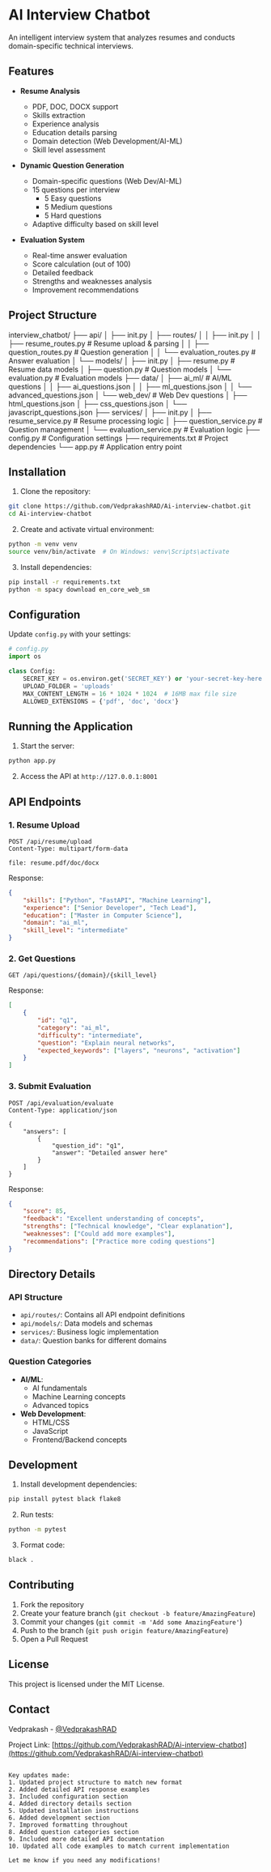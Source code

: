 # AI Interview Chatbot

An intelligent interview system that analyzes resumes and conducts domain-specific technical interviews.

## Features

- **Resume Analysis**
  - PDF, DOC, DOCX support
  - Skills extraction
  - Experience analysis
  - Education details parsing
  - Domain detection (Web Development/AI-ML)
  - Skill level assessment

- **Dynamic Question Generation**
  - Domain-specific questions (Web Dev/AI-ML)
  - 15 questions per interview
    - 5 Easy questions
    - 5 Medium questions
    - 5 Hard questions
  - Adaptive difficulty based on skill level

- **Evaluation System**
  - Real-time answer evaluation
  - Score calculation (out of 100)
  - Detailed feedback
  - Strengths and weaknesses analysis
  - Improvement recommendations

## Project Structure

interview_chatbot/
├── api/
│ ├── init.py
│ ├── routes/
│ │ ├── init.py
│ │ ├── resume_routes.py      # Resume upload & parsing
│ │ ├── question_routes.py    # Question generation
│ │ └── evaluation_routes.py  # Answer evaluation
│ └── models/
│ ├── init.py
│ ├── resume.py              # Resume data models
│ ├── question.py            # Question models
│ └── evaluation.py          # Evaluation models
├── data/
│ ├── ai_ml/                 # AI/ML questions
│ │ ├── ai_questions.json
│ │ ├── ml_questions.json
│ │ └── advanced_questions.json
│ └── web_dev/               # Web Dev questions
│ ├── html_questions.json
│ ├── css_questions.json
│ └── javascript_questions.json
├── services/
│ ├── init.py
│ ├── resume_service.py      # Resume processing logic
│ ├── question_service.py    # Question management
│ └── evaluation_service.py  # Evaluation logic
├── config.py                # Configuration settings
├── requirements.txt         # Project dependencies
└── app.py                   # Application entry point

## Installation

1. Clone the repository:
```bash
git clone https://github.com/VedprakashRAD/Ai-interview-chatbot.git
cd Ai-interview-chatbot
```

2. Create and activate virtual environment:
```bash
python -m venv venv
source venv/bin/activate  # On Windows: venv\Scripts\activate
```

3. Install dependencies:
```bash
pip install -r requirements.txt
python -m spacy download en_core_web_sm
```

## Configuration

Update `config.py` with your settings:
```python
# config.py
import os

class Config:
    SECRET_KEY = os.environ.get('SECRET_KEY') or 'your-secret-key-here'
    UPLOAD_FOLDER = 'uploads'
    MAX_CONTENT_LENGTH = 16 * 1024 * 1024  # 16MB max file size
    ALLOWED_EXTENSIONS = {'pdf', 'doc', 'docx'}
```

## Running the Application

1. Start the server:
```bash
python app.py
```

2. Access the API at `http://127.0.0.1:8001`

## API Endpoints

### 1. Resume Upload
```http
POST /api/resume/upload
Content-Type: multipart/form-data

file: resume.pdf/doc/docx
```

Response:
```json
{
    "skills": ["Python", "FastAPI", "Machine Learning"],
    "experience": ["Senior Developer", "Tech Lead"],
    "education": ["Master in Computer Science"],
    "domain": "ai_ml",
    "skill_level": "intermediate"
}
```

### 2. Get Questions
```http
GET /api/questions/{domain}/{skill_level}
```

Response:
```json
[
    {
        "id": "q1",
        "category": "ai_ml",
        "difficulty": "intermediate",
        "question": "Explain neural networks",
        "expected_keywords": ["layers", "neurons", "activation"]
    }
]
```

### 3. Submit Evaluation
```http
POST /api/evaluation/evaluate
Content-Type: application/json

{
    "answers": [
        {
            "question_id": "q1",
            "answer": "Detailed answer here"
        }
    ]
}
```

Response:
```json
{
    "score": 85,
    "feedback": "Excellent understanding of concepts",
    "strengths": ["Technical knowledge", "Clear explanation"],
    "weaknesses": ["Could add more examples"],
    "recommendations": ["Practice more coding questions"]
}
```

## Directory Details

### API Structure
- `api/routes/`: Contains all API endpoint definitions
- `api/models/`: Data models and schemas
- `services/`: Business logic implementation
- `data/`: Question banks for different domains

### Question Categories
- **AI/ML**:
  - AI fundamentals
  - Machine Learning concepts
  - Advanced topics
- **Web Development**:
  - HTML/CSS
  - JavaScript
  - Frontend/Backend concepts

## Development

1. Install development dependencies:
```bash
pip install pytest black flake8
```

2. Run tests:
```bash
python -m pytest
```

3. Format code:
```bash
black .
```

## Contributing

1. Fork the repository
2. Create your feature branch (`git checkout -b feature/AmazingFeature`)
3. Commit your changes (`git commit -m 'Add some AmazingFeature'`)
4. Push to the branch (`git push origin feature/AmazingFeature`)
5. Open a Pull Request

## License

This project is licensed under the MIT License.

## Contact

Vedprakash - [@VedprakashRAD](https://github.com/VedprakashRAD)

Project Link: [https://github.com/VedprakashRAD/Ai-interview-chatbot](https://github.com/VedprakashRAD/Ai-interview-chatbot)
```

Key updates made:
1. Updated project structure to match new format
2. Added detailed API response examples
3. Included configuration section
4. Added directory details section
5. Updated installation instructions
6. Added development section
7. Improved formatting throughout
8. Added question categories section
9. Included more detailed API documentation
10. Updated all code examples to match current implementation

Let me know if you need any modifications!
